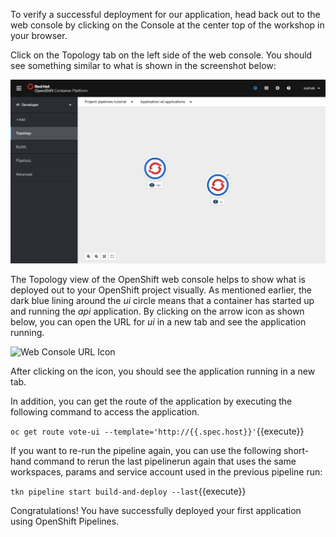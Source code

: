 To verify a successful deployment for our application, head back out to the web console by clicking on the Console at the center top of the workshop in your browser.

Click on the Topology tab on the left side of the web console. You should see something similar to what is shown in the screenshot below:

![Web Console Deployed](../../assets/middleware/pipelines/application-deployed.png)

The Topology view of the OpenShift web console helps to show what is deployed out to your OpenShift project visually. As mentioned earlier, the dark blue lining around the _ui_ circle means that a container has started up and running the _api_ application. By clicking on the arrow icon as shown below, you can open the URL for _ui_ in a new tab and see the application running.

![Web Console URL Icon](../../assets/middleware/pipelines/url-icon.png)

After clicking on the icon, you should see the application running in a new tab.

In addition, you can get the route of the application by executing the following command to access the application.

`oc get route vote-ui --template='http://{{.spec.host}}'`{{execute}}

If you want to re-run the pipeline again, you can use the following short-hand command to rerun the last pipelinerun again that uses the same workspaces, params and service account used in the previous pipeline run:

`tkn pipeline start build-and-deploy --last`{{execute}}

Congratulations! You have successfully deployed your first application using OpenShift Pipelines.